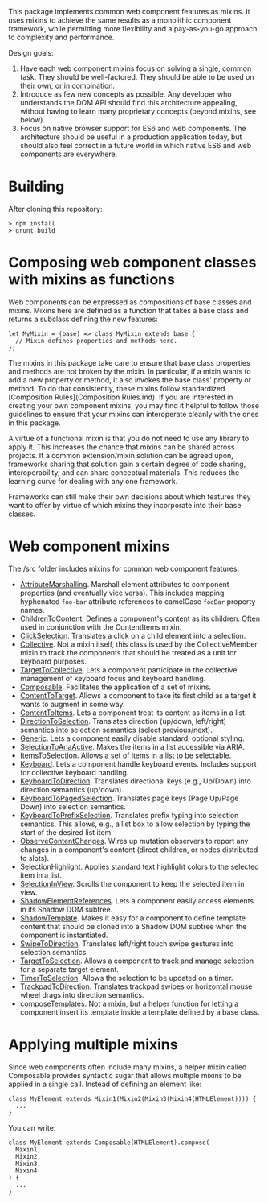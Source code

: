 This package implements common web component features as mixins. It uses mixins
to achieve the same results as a monolithic component framework, while
permitting more flexibility and a pay-as-you-go approach to complexity and
performance.

Design goals:

1. Have each web component mixins focus on solving a single, common task. They
   should be well-factored. They should be able to be used on their own, or in
   combination.
2. Introduce as few new concepts as possible. Any developer who understands the
   DOM API should find this architecture appealing, without having to learn many
   proprietary concepts (beyond mixins, see below).
3. Focus on native browser support for ES6 and web components. The architecture
   should be useful in a production application today, but should also feel
   correct in a future world in which native ES6 and web components are
   everywhere.


# Building

After cloning this repository:

    > npm install
    > grunt build


# Composing web component classes with mixins as functions

Web components can be expressed as compositions of base classes and mixins.
Mixins here are defined as a function that takes a base class and returns a
subclass defining the new features:

    let MyMixin = (base) => class MyMixin extends base {
      // Mixin defines properties and methods here.
    };

The mixins in this package take care to ensure that base class properties and
methods are not broken by the mixin. In particular, if a mixin wants to add a
new property or method, it also invokes the base class' property or method. To
do that consistently, these mixins follow standardized [Composition
Rules](Composition Rules.md). If you are interested in creating your own
component mixins, you may find it helpful to follow those guidelines to ensure
that your mixins can interoperate cleanly with the ones in this package.

A virtue of a functional mixin is that you do not need to use any library to
apply it. This increases the chance that mixins can be shared across projects.
If a common extension/mixin solution can be agreed upon, frameworks sharing that
solution gain a certain degree of code sharing, interoperability, and can share
conceptual materials. This reduces the learning curve for dealing with any one
framework.

Frameworks can still make their own decisions about which features they want to
offer by virtue of which mixins they incorporate into their base classes.


# Web component mixins

The /src folder includes mixins for common web component features:

* [AttributeMarshalling](src/AttributeMarshalling.js).
  Marshall element attributes to component properties (and eventually vice
  versa). This includes mapping hyphenated `foo-bar` attribute references to
  camelCase `fooBar` property names.
* [ChildrenToContent](src/ChildrenContent.js).
  Defines a component's content as its children. Often used in conjunction with
  the ContentItems mixin.
* [ClickSelection](src/ClickSelection.js).
  Translates a click on a child element into a selection.
* [Collective](src/Collective.js).
  Not a mixin itself, this class is used by the CollectiveMember mixin to track
  the components that should be treated as a unit for keyboard purposes.
* [TargetToCollective](src/CollectiveMember.js).
  Lets a component participate in the collective management of keyboard focus
  and keyboard handling.
* [Composable](src/Composable.js).
  Facilitates the application of a set of mixins.
* [ContentToTarget](src/ContentFirstChildTarget.js).
  Allows a component to take its first child as a target it wants to augment in
  some way.
* [ContentToItems](src/ContentItems.js).
  Lets a component treat its content as items in a list.
* [DirectionToSelection](src/DirectionSelection.js).
  Translates direction (up/down, left/right) semantics into selection semantics
  (select previous/next).
* [Generic](src/Generic.js).
  Lets a component easily disable standard, optional styling.
* [SelectionToAriaActive](src/ItemsAccessible.js).
  Makes the items in a list accessible via ARIA.
* [ItemsToSelection](src/ItemsSelection.js).
  Allows a set of items in a list to be selectable.
* [Keyboard](src/Keyboard.js).
  Lets a component handle keyboard events. Includes support for collective
  keyboard handling.
* [KeyboardToDirection](src/KeyboardDirection.js).
  Translates directional keys (e.g., Up/Down) into direction semantics
  (up/down).
* [KeyboardToPagedSelection](src/KeyboardPagedSelection.js).
  Translates page keys (Page Up/Page Down) into selection semantics.
* [KeyboardToPrefixSelection](src/KeyboardPrefixSelection.js).
  Translates prefix typing into selection semantics. This allows, e.g., a list
  box to allow selection by typing the start of the desired list item.
* [ObserveContentChanges](src/ContentChanged.js).
  Wires up mutation observers to report any changes in a component's content
  (direct children, or nodes distributed to slots).
* [SelectionHighlight](src/SelectionHighlight.js).
  Applies standard text highlight colors to the selected item in a list.
* [SelectionInView](src/SelectionScroll.js).
  Scrolls the component to keep the selected item in view.
* [ShadowElementReferences](src/ShadowElementReferences.js).
  Lets a component easily access elements in its Shadow DOM subtree.
* [ShadowTemplate](src/ShadowTemplate.js).
  Makes it easy for a component to define template content that should be cloned
  into a Shadow DOM subtree when the component is instantiated.
* [SwipeToDirection](src/SwipeDirection.js).
  Translates left/right touch swipe gestures into selection semantics.
* [TargetToSelection](src/TargetSelection.js).
  Allows a component to track and manage selection for a separate target
  element.
* [TimerToSelection](src/TimerSelection.js).
  Allows the selection to be updated on a timer.
* [TrackpadToDirection](src/TrackpadDirection.js).
  Translates trackpad swipes or horizontal mouse wheel drags into direction
  semantics.
* [composeTemplates](src/composeTemplates.js).
  Not a mixin, but a helper function for letting a component insert its template
  inside a template defined by a base class.


# Applying multiple mixins

Since web components often include many mixins, a helper mixin called Composable
provides syntactic sugar that allows multiple mixins to be applied in a single
call. Instead of defining an element like:

    class MyElement extends Mixin1(Mixin2(Mixin3(Mixin4(HTMLElement)))) {
      ...
    }

You can write:

    class MyElement extends Composable(HTMLElement).compose(
      Mixin1,
      Mixin2,
      Mixin3,
      Mixin4
    ) {
      ...
    }
